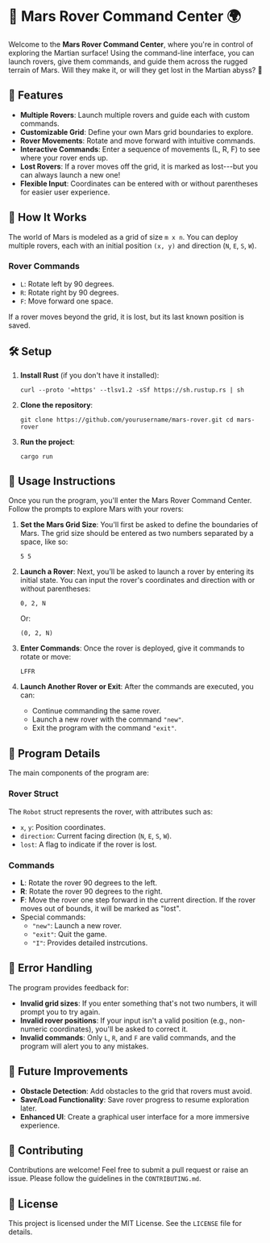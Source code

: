 🚀 Mars Rover Command Center 🌍
===============================

Welcome to the **Mars Rover Command Center**, where you're in control of exploring the Martian surface! Using the command-line interface, you can launch rovers, give them commands, and guide them across the rugged terrain of Mars. Will they make it, or will they get lost in the Martian abyss? 🌌

🌟 Features
-----------

-   **Multiple Rovers**: Launch multiple rovers and guide each with custom commands.
-   **Customizable Grid**: Define your own Mars grid boundaries to explore.
-   **Rover Movements**: Rotate and move forward with intuitive commands.
-   **Interactive Commands**: Enter a sequence of movements (L, R, F) to see where your rover ends up.
-   **Lost Rovers**: If a rover moves off the grid, it is marked as lost---but you can always launch a new one!
-   **Flexible Input**: Coordinates can be entered with or without parentheses for easier user experience.

🚧 How It Works
---------------

The world of Mars is modeled as a grid of size `m x n`. You can deploy multiple rovers, each with an initial position `(x, y)` and direction (`N`, `E`, `S`, `W`).

### Rover Commands

-   `L`: Rotate left by 90 degrees.
-   `R`: Rotate right by 90 degrees.
-   `F`: Move forward one space.

If a rover moves beyond the grid, it is lost, but its last known position is saved.

🛠️ Setup
---------

1.  **Install Rust** (if you don't have it installed):

    `curl --proto '=https' --tlsv1.2 -sSf https://sh.rustup.rs | sh`

2.  **Clone the repository**:

    `git clone https://github.com/yourusername/mars-rover.git
    cd mars-rover`

3.  **Run the project**:

    `cargo run`

📝 Usage Instructions
---------------------

Once you run the program, you'll enter the Mars Rover Command Center. Follow the prompts to explore Mars with your rovers:

1.  **Set the Mars Grid Size**: You'll first be asked to define the boundaries of Mars. The grid size should be entered as two numbers separated by a space, like so:

    `5 5`

2.  **Launch a Rover**: Next, you'll be asked to launch a rover by entering its initial state. You can input the rover's coordinates and direction with or without parentheses:

    `0, 2, N`

    Or:

    `(0, 2, N)`

3.  **Enter Commands**: Once the rover is deployed, give it commands to rotate or move:

    `LFFR`

4.  **Launch Another Rover or Exit**: After the commands are executed, you can:

    -   Continue commanding the same rover.
    -   Launch a new rover with the command `"new"`.
    -   Exit the program with the command `"exit"`.



🔧 Program Details
------------------

The main components of the program are:

### Rover Struct

The `Robot` struct represents the rover, with attributes such as:

-   `x`, `y`: Position coordinates.
-   `direction`: Current facing direction (`N`, `E`, `S`, `W`).
-   `lost`: A flag to indicate if the rover is lost.

### Commands

-   **L**: Rotate the rover 90 degrees to the left.
-   **R**: Rotate the rover 90 degrees to the right.
-   **F**: Move the rover one step forward in the current direction. If the rover moves out of bounds, it will be marked as "lost".
-   Special commands:
    -   `"new"`: Launch a new rover.
    -   `"exit"`: Quit the game.
    -   `"I"`: Provides detailed instrcutions.


🚨 Error Handling
-----------------

The program provides feedback for:

-   **Invalid grid sizes**: If you enter something that's not two numbers, it will prompt you to try again.
-   **Invalid rover positions**: If your input isn't a valid position (e.g., non-numeric coordinates), you'll be asked to correct it.
-   **Invalid commands**: Only `L`, `R`, and `F` are valid commands, and the program will alert you to any mistakes.

🌟 Future Improvements
----------------------

-   **Obstacle Detection**: Add obstacles to the grid that rovers must avoid.
-   **Save/Load Functionality**: Save rover progress to resume exploration later.
-   **Enhanced UI**: Create a graphical user interface for a more immersive experience.

🤝 Contributing
---------------

Contributions are welcome! Feel free to submit a pull request or raise an issue. Please follow the guidelines in the `CONTRIBUTING.md`.

📜 License
----------

This project is licensed under the MIT License. See the `LICENSE` file for details.